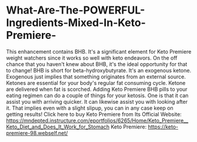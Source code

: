 # What-Are-The-POWERFUL-Ingredients-Mixed-In-Keto-Premiere-
This enhancement contains BHB. It's a significant element for Keto Premiere weight watchers since it works so well with keto endeavors. On the off chance that you haven't knew about BHB, it's the ideal opportunity for that to change! BHB is short for beta-hydroxybutyrate. It's an exogenous ketone. Exogenous just implies that something originates from an external source. Ketones are essential for your body's regular fat consuming cycle. Ketone are delivered when fat is scorched. Adding Keto Premiere BHB pills to your eating regimen can do a couple of things for your ketosis. One is that it can assist you with arriving quicker. It can likewise assist you with looking after it. That implies even with a slight slipup, you can in any case keep on getting results! Click here to buy Keto Premiere from Its Official Website: https://mndepted.instructure.com/eportfolios/6265/Home/Keto_Premiere__Keto_Diet_and_Does_It_Work_for_Stomach  Keto Premiere: https://keto-premiere-98.webself.net/
